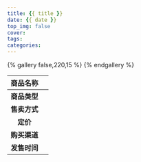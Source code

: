 ```yaml
---
title: {{ title }}
date: {{ date }}
top_img: false
cover:
tags:
categories:
---
```


{% gallery false,220,15 %}
{% endgallery %}

| **商品名称** |  |
|:---:|:---|
| **商品类型** |  |
| **售卖方式** |  |
| **定价** |  |
| **购买渠道** |  |
| **发售时间** |  |